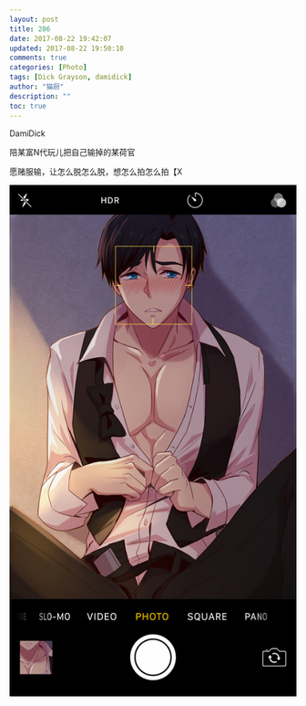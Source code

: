 ```yaml
---
layout: post
title: 286
date: 2017-08-22 19:42:07
updated: 2017-08-22 19:50:10
comments: true
categories: [Photo]
tags: [Dick Grayson, damidick]
author: "猫厨"
description: ""
toc: true
---
```


<p>DamiDick</p> 
<p>陪某富N代玩儿把自己输掉的某荷官</p> 
<p>愿赌服输，让怎么脱怎么脱，想怎么拍怎么拍【X<br /></p>

![](https://raw.githubusercontent.com/alicewish/meowchain247/master/img_cVZNdzJtQk9JV2ZockptWVJrZ1FjMDBrc3lHVExaUU9xZlFncUtNZGZRYzhnTHo4bHRtSCtBPT0.jpg)